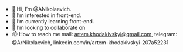 - 👋 Hi, I’m @ANikolaevich.
- 👀 I’m interested in front-end.
- 🌱 I’m currently learning front-end.
- 💞️ I’m looking to collaborate on 
- 📫 How to reach me mail: artem.khodakivskyi@gmail.com, telegram: @ArNikolaevich, linkedin.com/in/artem-khodakivskyi-207a52231

<!---
ANikolaevich/ANikolaevich is a ✨ special ✨ repository because its `README.md` (this file) appears on your GitHub profile.
You can click the Preview link to take a look at your changes.
--->

